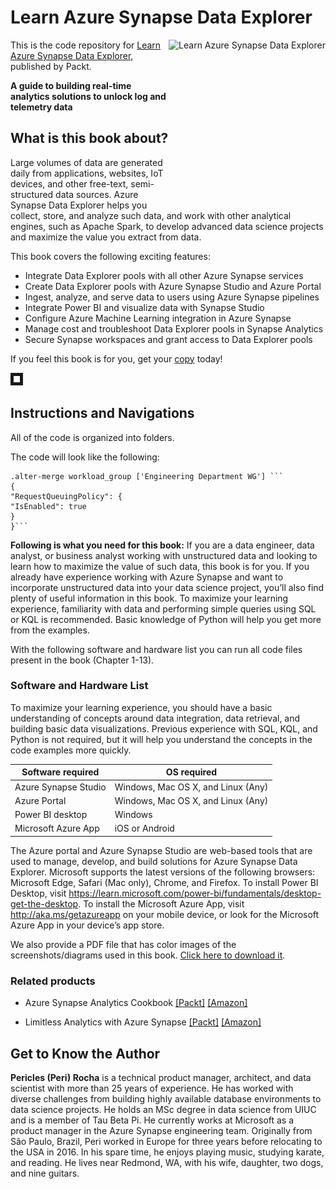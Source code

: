 # Learn Azure Synapse Data Explorer	

<a href="https://www.packtpub.com/product/learn-azure-synapse-data-explorer/9781803233956?utm_source=github&utm_medium=repository&utm_campaign=9781803233956"><img src="https://static.packt-cdn.com/products/9781803233956/cover/smaller" alt="Learn Azure Synapse Data Explorer" height="256px" align="right"></a>

This is the code repository for [Learn Azure Synapse Data Explorer](https://www.packtpub.com/product/learn-azure-synapse-data-explorer/9781803233956?utm_source=github&utm_medium=repository&utm_campaign=9781803233956), published by Packt.

**A guide to building real-time analytics solutions to unlock log and telemetry data**

## What is this book about?
Large volumes of data are generated daily from applications, websites, IoT devices, and other free-text, semi-structured data sources. Azure Synapse Data Explorer helps you collect, store, 
and analyze such data, and work with other analytical engines, such as Apache Spark, to develop advanced data science projects and maximize the value you extract from data.

This book covers the following exciting features: 
* Integrate Data Explorer pools with all other Azure Synapse services
* Create Data Explorer pools with Azure Synapse Studio and Azure Portal
* Ingest, analyze, and serve data to users using Azure Synapse pipelines
* Integrate Power BI and visualize data with Synapse Studio
* Configure Azure Machine Learning integration in Azure Synapse
* Manage cost and troubleshoot Data Explorer pools in Synapse Analytics
* Secure Synapse workspaces and grant access to Data Explorer pools

If you feel this book is for you, get your [copy](https://www.amazon.com/dp/B09NC5XJ6D) today!

<a href="https://www.packtpub.com/?utm_source=github&utm_medium=banner&utm_campaign=GitHubBanner"><img src="https://raw.githubusercontent.com/PacktPublishing/GitHub/master/GitHub.png" 
alt="https://www.packtpub.com/" border="5" /></a>


## Instructions and Navigations
All of the code is organized into folders.

The code will look like the following:
```
.alter-merge workload_group ['Engineering Department WG'] ```
{
"RequestQueuingPolicy": {
"IsEnabled": true
}
}``` 
```

**Following is what you need for this book:**
If you are a data engineer, data analyst, or business analyst working with unstructured data and looking to learn how to maximize the value of such data, this book is for you. 
If you already have experience working with Azure Synapse and want to incorporate unstructured data into your data science project, you’ll also find plenty of useful information in this book. 
To maximize your learning experience, familiarity with data and performing simple queries using SQL or KQL is recommended. Basic knowledge of Python will help you get more from the examples.	

With the following software and hardware list you can run all code files present in the book (Chapter 1-13).

### Software and Hardware List

To maximize your learning experience, you should have a basic understanding of concepts around
data integration, data retrieval, and building basic data visualizations. Previous experience with SQL,
KQL, and Python is not required, but it will help you understand the concepts in the code examples
more quickly.

| Software required                      | OS required                        |
| ------------------------------------   | -----------------------------------|
| Azure Synapse Studio                   | Windows, Mac OS X, and Linux (Any) |                                                            
| Azure Portal                           | Windows, Mac OS X, and Linux (Any) |
| Power BI desktop                       | Windows                            |
| Microsoft Azure App                    | iOS or Android                     |

The Azure portal and Azure Synapse Studio are web-based tools that are used to manage, develop,
and build solutions for Azure Synapse Data Explorer. Microsoft supports the latest versions of the
following browsers: Microsoft Edge, Safari (Mac only), Chrome, and Firefox.
To install Power BI Desktop, visit https://learn.microsoft.com/power-bi/fundamentals/desktop-get-the-desktop. To install the Microsoft Azure App, visit http://aka.ms/getazureapp on your mobile device,
or look for the Microsoft Azure App in your device’s app store.


We also provide a PDF file that has color images of the screenshots/diagrams used in this book. [Click here to download it](https://packt.link/DQQ7A).


### Related products <Other books you may enjoy>
* Azure Synapse Analytics Cookbook [[Packt]](https://www.packtpub.com/product/azure-synapse-analytics-cookbook/9781803231501) [[Amazon]](https://www.amazon.com/dp/1803231505)

* Limitless Analytics with Azure Synapse [[Packt]](https://www.packtpub.com/product/limitless-analytics-with-azure-synapse/9781800205659) [[Amazon]](https://www.amazon.com/dp/1800205651)

## Get to Know the Author
**Pericles (Peri) Rocha**
is a technical product manager, architect, and data scientist with more than 25
years of experience. He has worked with diverse challenges from building highly available database
environments to data science projects. He holds an MSc degree in data science from UIUC and is a
member of Tau Beta Pi. He currently works at Microsoft as a product manager in the Azure Synapse
engineering team. Originally from São Paulo, Brazil, Peri worked in Europe for three years before
relocating to the USA in 2016. In his spare time, he enjoys playing music, studying karate, and reading.
He lives near Redmond, WA, with his wife, daughter, two dogs, and nine guitars.
